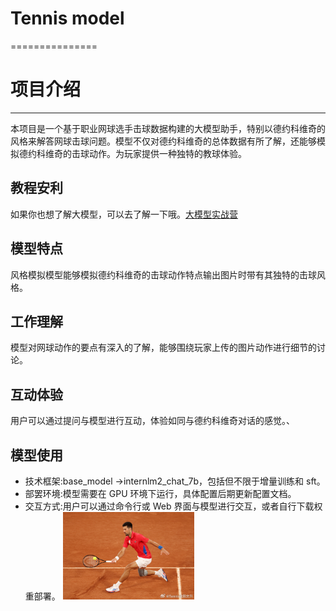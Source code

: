 # Tennis model
===============
# 项目介绍
------------
本项目是一个基于职业网球选手击球数据构建的大模型助手，特别以德约科维奇的风格来解答网球击球问题。模型不仅对德约科维奇的总体数据有所了解，还能够模拟德约科维奇的击球动作。为玩家提供一种独特的教球体验。
## 教程安利 
如果你也想了解大模型，可以去了解一下哦。[大模型实战营](https://aicarrier.feishu.cn/wiki/XBO6wpQcSibO1okrChhcBkQjnsf)
## 模型特点
风格模拟模型能够模拟德约科维奇的击球动作特点输出图片时带有其独特的击球风格。
## 工作理解
模型对网球动作的要点有深入的了解，能够围绕玩家上传的图片动作进行细节的讨论。
## 互动体验
用户可以通过提问与模型进行互动，体验如同与德约科维奇对话的感觉。、
## 模型使用
* 技术框架:base_model ->internlm2_chat_7b，包括但不限于增量训练和 sft。
* 部罢环境:模型需要在 GPU 环境下运行，具体配置后期更新配置文档。
* 交互方式:用户可以通过命令行或 Web 界面与模型进行交互，或者自行下载权重部署。
  <img src="https://github.com/xingc-ai/xingLLM/blob/main/7abb19ef85f4b2f87a805a4155f70072.jpg" width="210px"> 
